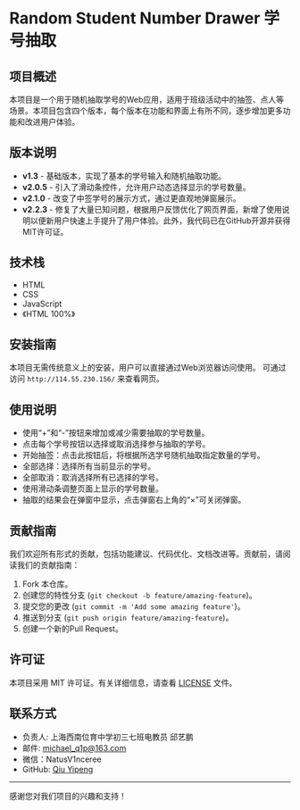 # Random Student Number Drawer 学号抽取

## 项目概述

本项目是一个用于随机抽取学号的Web应用，适用于班级活动中的抽签、点人等场景。本项目包含四个版本，每个版本在功能和界面上有所不同，逐步增加更多功能和改进用户体验。

## 版本说明

- **v1.3** - 基础版本，实现了基本的学号输入和随机抽取功能。
- **v2.0.5** - 引入了滑动条控件，允许用户动态选择显示的学号数量。
- **v2.1.0** - 改变了中签学号的展示方式，通过更直观地弹窗展示。
- **v2.2.3** - 修复了大量已知问题，根据用户反馈优化了网页界面，新增了使用说明以便新用户快速上手提升了用户体验。此外，我代码已在GitHub开源并获得MIT许可证。

## 技术栈

- HTML
- CSS
- JavaScript
- 《HTML 100%》

## 安装指南

本项目无需传统意义上的安装，用户可以直接通过Web浏览器访问使用。
可通过访问 `http://114.55.230.156/` 来查看网页。

## 使用说明

- 使用“+”和“-”按钮来增加或减少需要抽取的学号数量。
- 点击每个学号按钮以选择或取消选择参与抽取的学号。
- 开始抽签：点击此按钮后，将根据所选学号随机抽取指定数量的学号。
- 全部选择：选择所有当前显示的学号。
- 全部取消：取消选择所有已选择的学号。
- 使用滑动条调整页面上显示的学号数量。
- 抽取的结果会在弹窗中显示，点击弹窗右上角的“×”可关闭弹窗。

## 贡献指南

我们欢迎所有形式的贡献，包括功能建议、代码优化、文档改进等。贡献前，请阅读我们的贡献指南：

1. Fork 本仓库。
2. 创建您的特性分支 (`git checkout -b feature/amazing-feature`)。
3. 提交您的更改 (`git commit -m 'Add some amazing feature'`)。
4. 推送到分支 (`git push origin feature/amazing-feature`)。
5. 创建一个新的Pull Request。

## 许可证

本项目采用 MIT 许可证。有关详细信息，请查看 [LICENSE](LICENSE) 文件。

## 联系方式

- 负责人: 上海西南位育中学初三七班电教员 邱艺鹏
- 邮件: michael_q1p@163.com
- 微信：NatusV1nceree
- GitHub: [Qiu Yipeng]([https://github.com/Intrenovation](https://github.com/Y1qiu-c2))

---

感谢您对我们项目的兴趣和支持！

